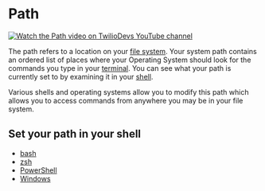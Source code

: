 # Path

[![Watch the Path video on TwilioDevs YouTube channel](https://img.youtube.com/vi/43zdpmEu4lE/maxresdefault.jpg)](https://youtu.be/43zdpmEu4lE)


The path refers to a location on your [file system](../file-system/). Your system path contains an ordered list of places where your Operating System should look for the commands you type in your [terminal](../terminal/). You can see what your path is currently set to by examining it in your [shell](../shells). 

Various shells and operating systems allow you to modify this path which allows you to access commands from anywhere you may be in your file system.

## Set your path in your shell

- [bash](https://askubuntu.com/questions/3744/how-do-i-modify-my-path-so-that-the-changes-are-available-in-every-terminal-sess)
- [zsh](https://stackoverflow.com/questions/11530090/adding-a-new-entry-to-the-path-variable-in-zsh)
- [PowerShell](https://poshcode.gitbook.io/powershell-faq/src/getting-started/environment-variables)
- [Windows](https://stackoverflow.com/questions/9546324/adding-a-directory-to-the-path-environment-variable-in-windows)

